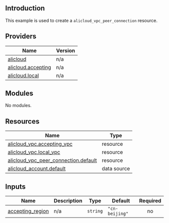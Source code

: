 <!-- BEGIN_TF_DOCS -->
## Introduction

This example is used to create a `alicloud_vpc_peer_connection` resource.

## Providers

| Name | Version |
|------|---------|
| <a name="provider_alicloud"></a> [alicloud](#provider\_alicloud) | n/a |
| <a name="provider_alicloud.accepting"></a> [alicloud.accepting](#provider\_alicloud.accepting) | n/a |
| <a name="provider_alicloud.local"></a> [alicloud.local](#provider\_alicloud.local) | n/a |

## Modules

No modules.

## Resources

| Name | Type |
|------|------|
| [alicloud_vpc.accepting_vpc](https://registry.terraform.io/providers/aliyun/alicloud/latest/docs/resources/vpc) | resource |
| [alicloud_vpc.local_vpc](https://registry.terraform.io/providers/aliyun/alicloud/latest/docs/resources/vpc) | resource |
| [alicloud_vpc_peer_connection.default](https://registry.terraform.io/providers/aliyun/alicloud/latest/docs/resources/vpc_peer_connection) | resource |
| [alicloud_account.default](https://registry.terraform.io/providers/aliyun/alicloud/latest/docs/data-sources/account) | data source |

## Inputs

| Name | Description | Type | Default | Required |
|------|-------------|------|---------|:--------:|
| <a name="input_accepting_region"></a> [accepting\_region](#input\_accepting\_region) | n/a | `string` | `"cn-beijing"` | no |
<!-- END_TF_DOCS -->    